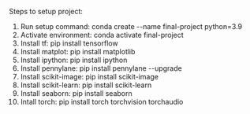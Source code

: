 Steps to setup project:
1. Run setup command: conda create --name final-project python=3.9
2. Activate environment: conda activate final-project
3. Install tf: pip install tensorflow
4. Install matplot: pip install matplotlib
5. Install ipython: pip install ipython
6. Install pennylane: pip install pennylane --upgrade
7. Install scikit-image: pip install scikit-image
8. Install scikit-learn: pip install scikit-learn
9. Install seaborn: pip install seaborn
10. Intall torch: pip install torch torchvision torchaudio